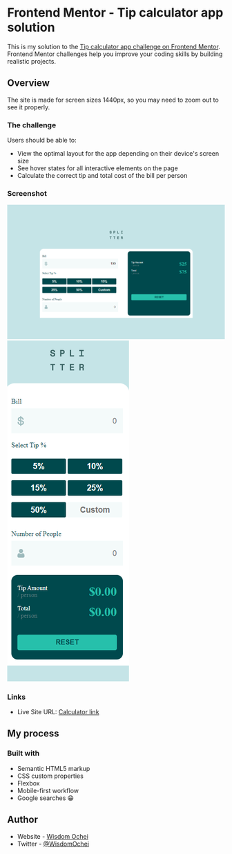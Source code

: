 # Frontend Mentor - Tip calculator app solution

This is my solution to the [Tip calculator app challenge on Frontend Mentor](https://www.frontendmentor.io/challenges/tip-calculator-app-ugJNGbJUX). Frontend Mentor challenges help you improve your coding skills by building realistic projects.

## Overview
The site is made for screen sizes 1440px, so you may need to zoom out to see it properly.

### The challenge

Users should be able to:

- View the optimal layout for the app depending on their device's screen size
- See hover states for all interactive elements on the page
- Calculate the correct tip and total cost of the bill per person

### Screenshot

![](./images/computer.png)
![](./images/mobile.png)

### Links

- Live Site URL: [Calculator link](https://wizzy-design.github.io/tip-calculator-app-main/)

## My process

### Built with

- Semantic HTML5 markup
- CSS custom properties
- Flexbox
- Mobile-first workflow
- Google searches 😁

## Author

- Website - [Wisdom Ochei](https://wizzy-design.github.io/wisdom_portfolio/)
- Twitter - [@WisdomOchei](https://www.twitter.com/WisdomOchei)

